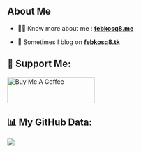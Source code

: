 <!--
**febkosq8/febkosq8** is a ✨ _special_ ✨ repository because its `README.md` (this file) appears on your GitHub profile.-->

## About Me

- 🙋‍♂️ Know more about me : **[febkosq8.me](https://www.febkosq8.me/)**

- 🤔 Sometimes I blog on **[febkosq8.tk](https://www.febkosq8.tk/)**

## 🤝 Support Me:

<a href="https://www.buymeacoffee.com/febkosq8" target="_blank"><img src="https://cdn.buymeacoffee.com/buttons/v2/default-violet.png" alt="Buy Me A Coffee" height="60px" width="200px"></a>

## 📊 My GitHub Data:

<img align="center" src="https://github-readme-stats.anuraghazra1.vercel.app/api?username=febkosq8&show_icons=true" />

